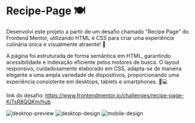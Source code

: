 # Recipe-Page 🍽️ 

Desenvolvi este projeto a partir de um desafio  chamado "Recipe Page" do Frontend Mentor, utilizando HTML e CSS para criar uma experiência culinária única e visualmente atraente! 🎨

A página foi estruturada de forma semântica em HTML, garantindo acessibilidade e indexação eficiente pelos motores de busca. O layout responsivo, cuidadosamente elaborado em CSS, adapta-se de maneira elegante a uma ampla variedade de dispositivos, proporcionando uma experiência consistente em desktops, tablets e smartphones. 📱💻

link do desafio:
https://www.frontendmentor.io/challenges/recipe-page-KiTsR8QQKm/hub



![desktop-preview](https://github.com/eudirianaju/Recipe-Page/assets/100884185/26c51b59-02e5-4f0c-9ee8-5b0ab1d53da4)
![desktop-design](https://github.com/eudirianaju/Recipe-Page/assets/100884185/615750d0-4774-4f62-9618-af653afb74c7)
![mobile-design](https://github.com/eudirianaju/Recipe-Page/assets/100884185/20fc6f33-c3e3-48e9-bf03-989323bafe67)
